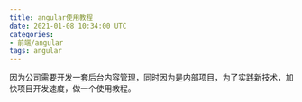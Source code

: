 ```yaml
---
title: angular使用教程
date: 2021-01-08 10:34:00 UTC
categories:
- 前端/angular
tags: angular
---
```

因为公司需要开发一套后台内容管理，同时因为是内部项目，为了实践新技术，加快项目开发速度，做一个使用教程。